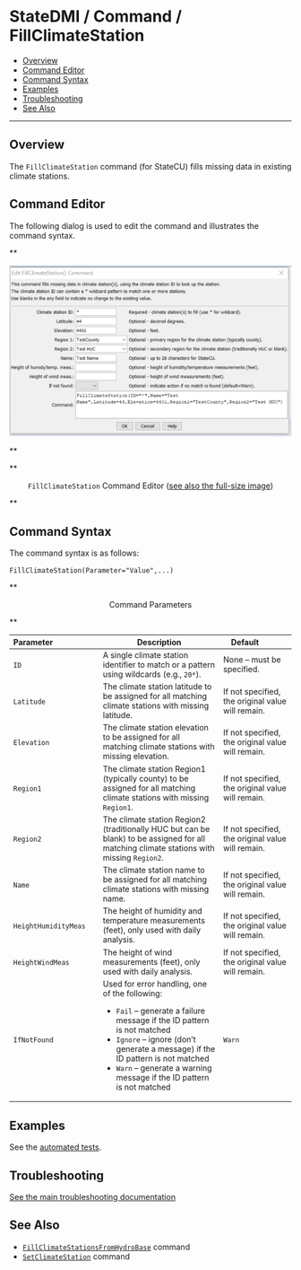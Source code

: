 # StateDMI / Command / FillClimateStation #

* [Overview](#overview)
* [Command Editor](#command-editor)
* [Command Syntax](#command-syntax)
* [Examples](#examples)
* [Troubleshooting](#troubleshooting)
* [See Also](#see-also)

-------------------------

## Overview ##

The `FillClimateStation` command (for StateCU)
fills missing data in existing climate stations.

## Command Editor ##

The following dialog is used to edit the command and illustrates the command syntax.

**<p style="text-align: center;">
![FillClimateStation command editor](FillClimateStation.png)
</p>**

**<p style="text-align: center;">
`FillClimateStation` Command Editor (<a href="../FillClimateStation.png">see also the full-size image</a>)
</p>**

## Command Syntax ##

The command syntax is as follows:

```text
FillClimateStation(Parameter="Value",...)
```
**<p style="text-align: center;">
Command Parameters
</p>**

| **Parameter**&nbsp;&nbsp;&nbsp;&nbsp;&nbsp;&nbsp;&nbsp;&nbsp;&nbsp;&nbsp;&nbsp;&nbsp;&nbsp;&nbsp;&nbsp;&nbsp;&nbsp;&nbsp;&nbsp;&nbsp; | **Description** | **Default**&nbsp;&nbsp;&nbsp;&nbsp;&nbsp;&nbsp;&nbsp;&nbsp;&nbsp;&nbsp; |
| --------------|-----------------|----------------- |
| `ID` | A single climate station identifier to match or a pattern using wildcards (e.g., `20*`). | None – must be specified. |
| `Latitude` | The climate station latitude to be assigned for all matching climate stations with missing latitude. | If not specified, the original value will remain. |
| `Elevation` | The climate station elevation to be assigned for all matching climate stations with missing elevation. | If not specified, the original value will remain. |
| `Region1` | The climate station Region1 (typically county) to be assigned for all matching climate stations with missing `Region1`. | If not specified, the original value will remain. |
| `Region2` | The climate station Region2 (traditionally HUC but can be blank) to be assigned for all matching climate stations with missing `Region2`. | If not specified, the original value will remain. |
| `Name` | The climate station name to be assigned for all matching climate stations with missing name. | If not specified, the original value will remain.
| `HeightHumidityMeas` | The height of humidity and temperature measurements (feet), only used with daily analysis. | If not specified, the original value will remain. |
| `HeightWindMeas` | The height of wind measurements (feet), only used with daily analysis. | If not specified, the original value will remain. |
| `IfNotFound` | Used for error handling, one of the following:<ul><li>`Fail` – generate a failure message if the ID pattern is not matched</li><li>`Ignore` – ignore (don’t generate a message) if the ID pattern is not matched</li><li>`Warn` – generate a warning message if the ID pattern is not matched</li></ul> | `Warn` |

## Examples ##

See the [automated tests](https://github.com/OpenCDSS/cdss-app-statedmi-test/tree/master/test/regression/commands/FillClimateStation).

## Troubleshooting ##

[See the main troubleshooting documentation](../../troubleshooting/troubleshooting.md)

## See Also ##

* [`FillClimateStationsFromHydroBase`](../FillClimateStationsFromHydroBase/FillClimateStationsFromHydroBase.md) command
* [`SetClimateStation`](../SetClimateStation/SetClimateStation.md) command
